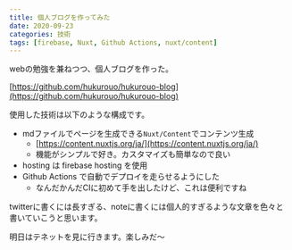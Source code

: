 ```yaml
---
title: 個人ブログを作ってみた
date: 2020-09-23
categories: 技術
tags: [firebase, Nuxt, Github Actions, nuxt/content]
---
```


webの勉強を兼ねつつ、個人ブログを作った。

[https://github.com/hukurouo/hukurouo-blog](https://github.com/hukurouo/hukurouo-blog)

使用した技術は以下のような構成です。

- mdファイルでページを生成できる`Nuxt/Content`でコンテンツ生成
  - [https://content.nuxtjs.org/ja/](https://content.nuxtjs.org/ja/)
  - 機能がシンプルで好き。カスタマイズも簡単なので良い
- hosting は firebase hosting を使用
- Github Actions で自動でデプロイを走らせるようにした
  - なんだかんだCIに初めて手を出したけど、これは便利ですね



twitterに書くには長すぎる、noteに書くには個人的すぎるような文章を色々と書いていこうと思います。

明日はテネットを見に行きます。楽しみだ～